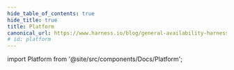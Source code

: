 ```yaml
---
hide_table_of_contents: true
hide_title: true
title: Platform
canonical_url: https://www.harness.io/blog/general-availability-harness-developer-hub-hdh
# id: platform
---
```


<!-- # Platform -->

<!-- Custom component -->

import Platform from '@site/src/components/Docs/Platform';

<Platform />
